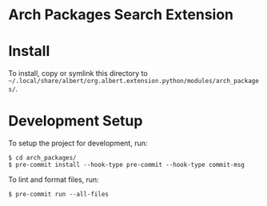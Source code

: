 # Arch Packages Search Extension
# Install
To install, copy or symlink this directory to `~/.local/share/albert/org.albert.extension.python/modules/arch_packages/`.

# Development Setup
To setup the project for development, run:

    $ cd arch_packages/
    $ pre-commit install --hook-type pre-commit --hook-type commit-msg

To lint and format files, run:

    $ pre-commit run --all-files
